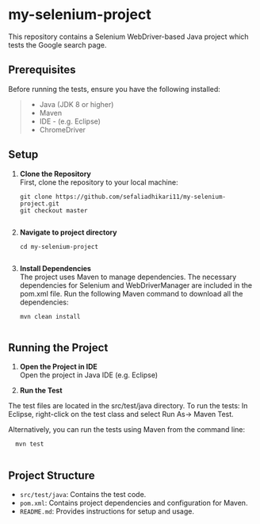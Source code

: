 # my-selenium-project
This repository contains a Selenium WebDriver-based Java project which tests the Google search page.

## Prerequisites
Before running the tests, ensure you have the following installed:
 
>- Java (JDK 8 or higher)  <br>
>- Maven <br>
>- IDE - (e.g. Eclipse) <br>
>- ChromeDriver <br>

## Setup

1. **Clone the Repository** <br>
First, clone the repository to your local machine: <br> 
    ```
    git clone https://github.com/sefaliadhikari11/my-selenium-project.git
    git checkout master
  
    ```

2. **Navigate to project directory** <br>
    ```
    cd my-selenium-project
  
    ```

3. **Install Dependencies** <br>
The project uses Maven to manage dependencies. The necessary dependencies for Selenium and WebDriverManager are included in the pom.xml file.
Run the following Maven command to download all the dependencies:
    ```
    mvn clean install
  
    ```

## Running the Project

1. **Open the Project in IDE** <br>
Open the project in Java IDE (e.g. Eclipse) <br>


2. **Run the Test** <br>

  The test files are located in the src/test/java directory. To run the tests:
  In Eclipse, right-click on the test class and select Run As-> Maven Test.

  Alternatively, you can run the tests using Maven from the command line:
  
  ```
    mvn test
    
  ```

## Project Structure
- `src/test/java`: Contains the test code.
- `pom.xml`: Contains project dependencies and configuration for Maven.
- `README.md`: Provides instructions for setup and usage.









